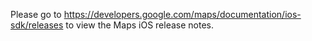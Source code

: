 Please go to https://developers.google.com/maps/documentation/ios-sdk/releases
to view the Maps iOS release notes.
